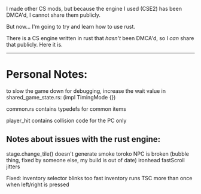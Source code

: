 
I made other CS mods, but because the engine I used (CSE2) has been DMCA'd, I cannot share them publicly.

But now...
I'm going to try and learn how to use rust.

There is a CS engine written in rust that *hasn't* been DMCA'd, so I *can* share that publicly.
Here it is.


---
# Personal Notes:

to slow the game down for debugging, increase the wait value in shared_game_state.rs:
(impl TimingMode {})


common.rs contains typedefs for common items

player_hit contains collision code for the PC only



## Notes about issues with the rust engine:

stage.change_tile() doesn't generate smoke
toroko NPC is broken (bubble thing, fixed by someone else, my build is out of date)
ironhead fastScroll jitters


Fixed:
inventory selector blinks too fast
inventory runs TSC more than once when left/right is pressed

